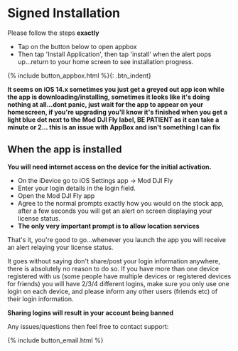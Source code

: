 # Signed Installation
Please follow the steps **exactly**

* Tap on the button below to open appbox
* Then tap 'Install Application', then tap 'install' when the alert pops up...return 	to your home screen to see installation progress.

{% include button_appbox.html %}{: .btn_indent}

**It seems on iOS 14.x sometimes you just get a greyed out app icon while the app is downloading/installing, sometimes it looks like it's doing nothing at all...dont panic, just wait for the app to appear on your homescreen, if you're upgrading you'll know it's finished when you get a light blue dot next to the Mod DJI Fly label, BE PATIENT as it can take a minute or 2... this is an issue with AppBox and isn't something I can fix**

## When the app is installed

**You will need internet access on the device for the initial activation.**

* On the iDevice go to iOS Settings app -> Mod DJI Fly
* Enter your login details in the login field.
* Open the Mod DJI Fly app
* Agree to the normal prompts exactly how you would on the stock app, after a few seconds you will get an alert on screen displaying your license status.
* **The only very important prompt is to allow location services**

That's it, you're good to go...whenever you launch the app you will receive an alert relaying your license status.

It goes without saying don't share/post your login information anywhere, there is absolutely no reason to do so.
If you have more than one device registered with us (some people have multiple devices or registered devices for friends) you will have 2/3/4 different logins, make sure you only use one login on each device, and please inform any other users (friends etc) of their login information.

**Sharing logins will result in your account being banned**

Any issues/questions then feel free to contact support:

{% include button_email.html %}




